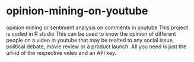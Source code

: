 # opinion-mining-on-youtube
opinion mining or sentiment analysis on comments in youtube 
This project is coded in R studio
This can be used to know the opinion of different people on a video in youtube that may be realted to any social issue, political debate, movie review or a product launch.
All you need is just the url-id of the respective video and an API key.
